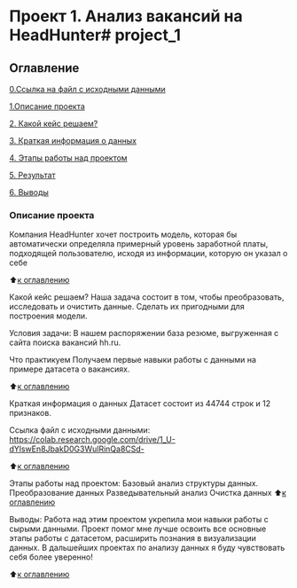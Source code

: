 # Проект 1. Анализ вакансий на HeadHunter# project_1
## Оглавление
[0.Ссылка на файл с исходными данными](https://colab.research.google.com/drive/1_U-dYlswEn8JbakD0G3WulRinQa8CSd-)

[1.Описание проекта](https://github.com/kylchika/project_1/edit/main/README.md#описание-проекта) 

[2. Какой кейс решаем?](https://github.com/kylchika/project_1/edit/main/README.md#какой-кейс-решаем)

[3. Краткая информация о данных](https://github.com/kylchika/project_1/edit/main/README.md#краткая-информация-о-данных) 

[4. Этапы работы над проектом](https://github.com/kylchika/project_1/edit/main/README.md#этапы-работы-над-проектом)

[5. Результат](https://github.com/kylchika/project_1/edit/main/README.md#результаты)

[6. Выводы](https://github.com/kylchika/project_1/edit/main/README.md#выводы)

### Описание проекта  
Компания HeadHunter хочет построить модель, которая бы автоматически определяла примерный уровень заработной платы, подходящей пользователю, исходя из информации, которую он указал о себе  

:arrow_up:[к оглавлению](https://github.com/kylchika/project_1/edit/main/README.md#оглавление)

Какой кейс решаем?
Наша задача состоит в том, чтобы преобразовать, исследовать и очистить данные. Сделать их пригодными для построения модели.

Условия задачи:
В нашем распоряжении база резюме, выгруженная с сайта поиска вакансий hh.ru.

Что практикуем
Получаем первые навыки работы с данными на примере датасета о вакансиях.

:arrow_up:[к оглавлению](https://github.com/kylchika/project_1/edit/main/README.md#оглавление)

Краткая информация о данных
Датасет состоит из 44744 строк и 12 признаков.

Ссылка файл с исходными данными: https://colab.research.google.com/drive/1_U-dYlswEn8JbakD0G3WulRinQa8CSd-

:arrow_up:[к оглавлению](https://github.com/kylchika/project_1/edit/main/README.md#оглавление)

Этапы работы над проектом:
Базовый анализ структуры данных.
Преобразование данных
Разведывательный анализ
Очистка данных
:arrow_up:[к оглавлению](https://github.com/kylchika/project_1/edit/main/README.md#оглавление)

Выводы:
Работа над этим проектом укрепила мои навыки работы с сырыми данными. Проект помог мне лучше освоить все основные этапы работы с датасетом, расширить познания в визуализации данных. В дальшейших проектах по анализу данных я буду чувствовать себя более уверенно!

:arrow_up:[к оглавлению](https://github.com/kylchika/project_1/edit/main/README.md#оглавление)
